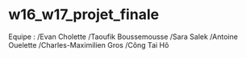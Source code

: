 # w16_w17_projet_finale

Equipe :
/Evan Cholette
/Taoufik Boussemousse
/Sara Salek
/Antoine Ouelette
/Charles-Maximilien Gros
/Công Tai Hô